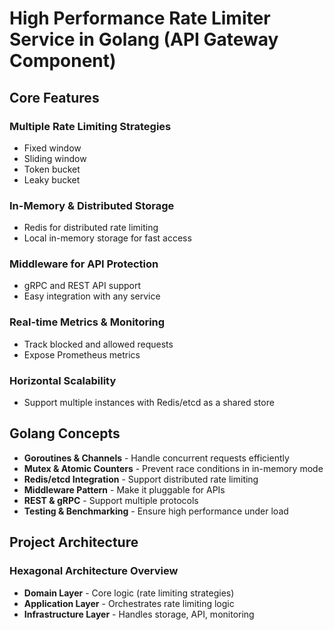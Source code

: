 # High Performance Rate Limiter Service in Golang (API Gateway Component)
## Core Features
### Multiple Rate Limiting Strategies
- Fixed window
- Sliding window
- Token bucket
- Leaky bucket
### In-Memory & Distributed Storage
- Redis for distributed rate limiting
- Local in-memory storage for fast access
### Middleware for API Protection
- gRPC and REST API support
- Easy integration with any service
### Real-time Metrics & Monitoring
- Track blocked and allowed requests
- Expose Prometheus metrics
### Horizontal Scalability
- Support multiple instances with Redis/etcd as a shared store

## Golang Concepts
- **Goroutines & Channels** - Handle concurrent requests efficiently
- **Mutex & Atomic Counters** - Prevent race conditions in in-memory mode
- **Redis/etcd Integration** - Support distributed rate limiting
- **Middleware Pattern** - Make it pluggable for APIs
- **REST & gRPC** - Support multiple protocols
- **Testing & Benchmarking** - Ensure high performance under load

## Project Architecture
### Hexagonal Architecture Overview
- **Domain Layer** - Core logic (rate limiting strategies)
- **Application Layer** - Orchestrates rate limiting logic
- **Infrastructure Layer** - Handles storage, API, monitoring
